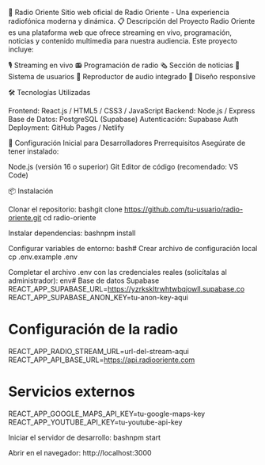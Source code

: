 🎵 Radio Oriente
Sitio web oficial de Radio Oriente - Una experiencia radiofónica moderna y dinámica.
📋 Descripción del Proyecto
Radio Oriente es una plataforma web que ofrece streaming en vivo, programación, noticias y contenido multimedia para nuestra audiencia. Este proyecto incluye:

🎙️ Streaming en vivo
📻 Programación de radio
🗞️ Sección de noticias
👥 Sistema de usuarios
🎵 Reproductor de audio integrado
📱 Diseño responsive

🛠️ Tecnologías Utilizadas

Frontend: React.js / HTML5 / CSS3 / JavaScript
Backend: Node.js / Express
Base de Datos: PostgreSQL (Supabase)
Autenticación: Supabase Auth
Deployment: GitHub Pages / Netlify

🚀 Configuración Inicial para Desarrolladores
Prerrequisitos
Asegúrate de tener instalado:

Node.js (versión 16 o superior)
Git
Editor de código (recomendado: VS Code)

📦 Instalación

Clonar el repositorio:
bashgit clone https://github.com/tu-usuario/radio-oriente.git
cd radio-oriente

Instalar dependencias:
bashnpm install

Configurar variables de entorno:
bash# Crear archivo de configuración local
cp .env.example .env

Completar el archivo .env con las credenciales reales (solicítalas al administrador):
env# Base de datos Supabase
REACT_APP_SUPABASE_URL=https://yzrkskltrwhtwbqjowll.supabase.co
REACT_APP_SUPABASE_ANON_KEY=tu-anon-key-aqui

# Configuración de la radio
REACT_APP_RADIO_STREAM_URL=url-del-stream-aqui
REACT_APP_API_BASE_URL=https://api.radiooriente.com

# Servicios externos
REACT_APP_GOOGLE_MAPS_API_KEY=tu-google-maps-key
REACT_APP_YOUTUBE_API_KEY=tu-youtube-api-key

Iniciar el servidor de desarrollo:
bashnpm start

Abrir en el navegador: http://localhost:3000


